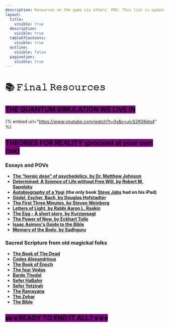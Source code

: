 ```yaml
---
description: Resources on the game via others' POV. This list is updated periodically.
layout:
  title:
    visible: true
  description:
    visible: true
  tableOfContents:
    visible: true
  outline:
    visible: false
  pagination:
    visible: true
---
```


# 📚 𝙵𝚒𝚗𝚊𝚕 𝚁𝚎𝚜𝚘𝚞𝚛𝚌𝚎𝚜

## <mark style="background-color:purple;">THE QUANTUM SIMULATION WE LIVE IN</mark>

{% embed url="https://www.youtube.com/watch?t=0s&v=ujvS2K06dg4" %}



## <mark style="background-color:purple;">THEORIES FOR REALITY (proceed at your own risk)</mark>



### **Essays and POVs**&#x20;

* [**The “heroic dose” of psychedelics, by Dr. Matthew Johnson**](https://www.youtube.com/watch?v=HGqFxjQI3is)
* [**Determined: A Science of Life without Free Will, by Robert M. Sapolsky**](https://mitpressbookstore.mit.edu/book/9780525560975)
* [**Autobiography of a Yogi**](https://www.amazon.com/Autobiography-Self-Realization-Fellowship-Paramahansa-Yogananda/dp/0876120796) **(the only book** [**Steve Jobs**](https://www.youtube.com/watch?v=UF8uR6Z6KLc) **had on his iPad)**
* [**Gödel, Escher, Bach, by Douglas Hofstadter**](https://en.wikipedia.org/wiki/G%C3%B6del,_Escher,_Bach)
* [**The First Three Minutes, by Steven Weinberg**](https://www.hachettebookgroup.com/titles/steven-weinberg/the-first-three-minutes/9780465024377/)
* [**Letters of Light, by Rabbi Aaron L. Raskin**](https://www.chabad.org/library/article_cdo/aid/137068/jewish/Letters-of-Light.htm)
* [**The Egg - A short story, by Kurzgesagt**](https://www.youtube.com/watch?v=h6fcK_fRYaI)
* [**The Power of Now, by Eckhart Tolle**](https://en.wikipedia.org/wiki/The_Power_of_Now)
* [**Isaac Asimov's Guide to the Bible**](https://www.holybooks.com/wp-content/uploads/Asimovs-Guide-to-the-Bible-The-Old-and-New-Testaments.pdf)
* [**Memory of the Body, by Sadhguru**](https://www.youtube.com/watch?v=XQIcoQnmpko)



### **Sacred Scripture from old magickal folks**

* [**The Book of The Dead**](https://en.wikipedia.org/wiki/Book_of_the_Dead)
* [**Codex Alexandrinus**](https://en.wikipedia.org/wiki/Codex_Alexandrinus)
* [**The Book of Enoch**](https://en.wikipedia.org/wiki/Book_of_Enoch)
* [**The four Vedas**](https://en.wikipedia.org/wiki/Vedas)
* [**Bardo Thodol**](https://en.wikipedia.org/wiki/Bardo_Thodol)
* [**Sefer HaBahir**](https://en.wikipedia.org/wiki/Bahir)
* [**Sefer Yetzirah**](https://en.wikipedia.org/wiki/Sefer_Yetzirah)
* [**The Ramayana**](https://en.wikipedia.org/wiki/Ramayana)
* [**The Zohar**](https://en.wikipedia.org/wiki/Zohar)
* [**The Bible**](https://en.wikipedia.org/wiki/Bible)



## <mark style="background-color:purple;">💀💀 💀 READY TO END IT ALL? 💀 💀 💀</mark>
